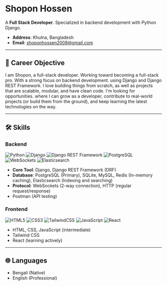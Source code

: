 # Shopon Hossen
A **Full Stack Developer**. Specialized in backend development with Python Django.

- **Address**: Khulna, Bangladesh
- **Email**: shoponhossen2008@gmail.com

---

## 🎯 Career Objective

I am Shopon, a full-stack developer. Working toward becoming a full-stack pro. With a strong focus on backend development. using Django and Django REST Framework. I love building things from scratch, as well as projects that are scalable, modular, and have clean code. I'm looking for opportunities. where I can grow as a developer, contribute to real-world projects (or build them from the ground), and keep learning the latest technologies on the way.

---

## 🛠️ Skills

### Backend

![Python](https://img.shields.io/badge/Python-90%25-brightgreen?style=for-the-badge&logo=python&logoColor=white)
![Django](https://img.shields.io/badge/Django-90%25-darkgreen?style=for-the-badge&logo=django&logoColor=white)
![Django REST Framework](https://img.shields.io/badge/DRF-90%25-darkred?style=for-the-badge&logo=django&logoColor=white)
![PostgreSQL](https://img.shields.io/badge/PostgreSQL-70%25-blue?style=for-the-badge&logo=postgresql&logoColor=white)
![WebSockets](https://img.shields.io/badge/WebSockets-60%25-lightgrey?style=for-the-badge&logo=socket.io&logoColor=white)
![Elasticsearch](https://img.shields.io/badge/Elasticsearch-60%25-005571?style=for-the-badge&logo=elasticsearch&logoColor=white)

- **Core Tool**: Django, Django REST Framework (DRF)
- **Database**: PostgreSQL (Primary), SQLite, MySQL, Redis (In-memory caching),  Elasticsearch (Indexing and searching)
- **Protocol**: WebSockets (2-way connection), HTTP (regular request/response)
- Postman (API testing)

### Frontend
![HTML5](https://img.shields.io/badge/HTML5-90%25-orange?style=for-the-badge&logo=html5&logoColor=white)
![CSS3](https://img.shields.io/badge/CSS3-80%25-blue?style=for-the-badge&logo=css3&logoColor=white)
![TailwindCSS](https://img.shields.io/badge/TailwindCSS-70%25-38B2AC?style=for-the-badge&logo=tailwind-css&logoColor=white)
![JavaScript](https://img.shields.io/badge/JavaScript-60%25-yellow?style=for-the-badge&logo=javascript&logoColor=white)
![React](https://img.shields.io/badge/React-60%25-61DAFB?style=for-the-badge&logo=react&logoColor=white)

- HTML, CSS, JavaScript (intermediate)
- Tailwind CSS
- React (learning actively)

---

## 🌐 Languages
- Bengali (Native)
- English (Professional)
